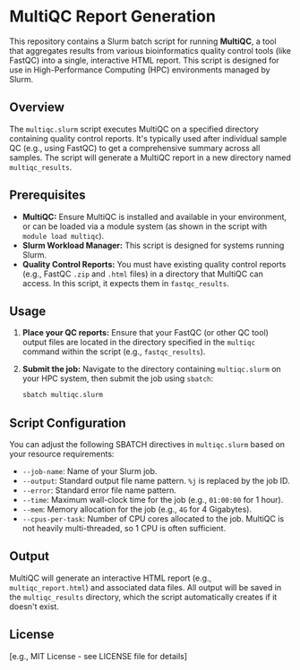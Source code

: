 # MultiQC Report Generation

This repository contains a Slurm batch script for running **MultiQC**, a tool that aggregates results from various bioinformatics quality control tools (like FastQC) into a single, interactive HTML report. This script is designed for use in High-Performance Computing (HPC) environments managed by Slurm.

## Overview

The `multiqc.slurm` script executes MultiQC on a specified directory containing quality control reports. It's typically used after individual sample QC (e.g., using FastQC) to get a comprehensive summary across all samples. The script will generate a MultiQC report in a new directory named `multiqc_results`.

## Prerequisites

* **MultiQC:** Ensure MultiQC is installed and available in your environment, or can be loaded via a module system (as shown in the script with `module load multiqc`).
* **Slurm Workload Manager:** This script is designed for systems running Slurm.
* **Quality Control Reports:** You must have existing quality control reports (e.g., FastQC `.zip` and `.html` files) in a directory that MultiQC can access. In this script, it expects them in `fastqc_results`.

## Usage

1.  **Place your QC reports:**
    Ensure that your FastQC (or other QC tool) output files are located in the directory specified in the `multiqc` command within the script (e.g., `fastqc_results`).

2.  **Submit the job:**
    Navigate to the directory containing `multiqc.slurm` on your HPC system, then submit the job using `sbatch`:

    ```bash
    sbatch multiqc.slurm
    ```

## Script Configuration

You can adjust the following SBATCH directives in `multiqc.slurm` based on your resource requirements:

* `--job-name`: Name of your Slurm job.
* `--output`: Standard output file name pattern. `%j` is replaced by the job ID.
* `--error`: Standard error file name pattern.
* `--time`: Maximum wall-clock time for the job (e.g., `01:00:00` for 1 hour).
* `--mem`: Memory allocation for the job (e.g., `4G` for 4 Gigabytes).
* `--cpus-per-task`: Number of CPU cores allocated to the job. MultiQC is not heavily multi-threaded, so 1 CPU is often sufficient.

## Output

MultiQC will generate an interactive HTML report (e.g., `multiqc_report.html`) and associated data files. All output will be saved in the `multiqc_results` directory, which the script automatically creates if it doesn't exist.

## License

[e.g., MIT License - see LICENSE file for details]
